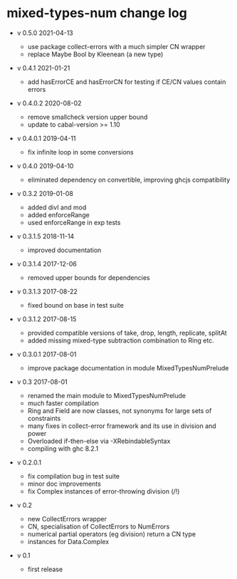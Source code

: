 # mixed-types-num change log

* v 0.5.0 2021-04-13
  * use package collect-errors with a much simpler CN wrapper
  * replace Maybe Bool by Kleenean (a new type)
* v 0.4.1 2021-01-21
  * add hasErrorCE and hasErrorCN for testing if CE/CN values contain errors
* v 0.4.0.2 2020-08-02
  * remove smallcheck version upper bound
  * update to cabal-version >= 1.10
* v 0.4.0.1 2019-04-11
  * fix infinite loop in some conversions
* v 0.4.0 2019-04-10
  * eliminated dependency on convertible, improving ghcjs compatibility
* v 0.3.2 2019-01-08
  * added divI and mod
  * added enforceRange
  * used enforceRange in exp tests
* v 0.3.1.5 2018-11-14
  * improved documentation
* v 0.3.1.4 2017-12-06
  * removed upper bounds for dependencies
* v 0.3.1.3 2017-08-22
  * fixed bound on base in test suite
* v 0.3.1.2 2017-08-15
  * provided compatible versions of take, drop, length, replicate, splitAt
  * added missing mixed-type subtraction combination to Ring etc.

* v 0.3.0.1 2017-08-01
  * improve package documentation in module MixedTypesNumPrelude

* v 0.3 2017-08-01
  * renamed the main module to MixedTypesNumPrelude
  * much faster compilation
  * Ring and Field are now classes, not synonyms for large sets of constraints
  * many fixes in collect-error framework and its use in division and power
  * Overloaded if-then-else via -XRebindableSyntax
  * compiling with ghc 8.2.1

* v 0.2.0.1
  * fix compilation bug in test suite
  * minor doc improvements
  * fix Complex instances of error-throwing division (/!)

* v 0.2
  * new CollectErrors wrapper
  * CN, specialisation of CollectErrors to NumErrors
  * numerical partial operators (eg division) return a CN type
  * instances for Data.Complex

* v 0.1
  * first release
